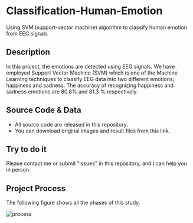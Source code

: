 # Classification-Human-Emotion
Using SVM (support-vector machine) algorithm to classify human emotion from EEG signals
## Description
In this project, the emotions are detected using EEG signals. We have employed Support Vector Machine (SVM) which is one of the Machine Learning techniques to classify EEG data into two different emotions; happiness and sadness. The accuracy of recognizing happiness and sadness emotions are 80.8% and 81.3 % respectively. 
## Source Code & Data
* All source code are released in this repository.
* You can download original images and result files from this link.
## Try to do it
Please contact me or submit "issues" in this repository, and I can help you in person
## Project Process
The following figure shows all the phases of this study.

![process](https://user-images.githubusercontent.com/74077380/100549827-8e58ec00-328a-11eb-91e6-88c40f6e0cb2.png)


